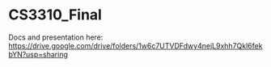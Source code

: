 # CS3310_Final

Docs and presentation here: https://drive.google.com/drive/folders/1w6c7UTVDFdwy4nejL9xhh7Qkl6fekbYN?usp=sharing

